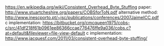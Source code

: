 https://en.wikipedia.org/wiki/Consistent_Overhead_Byte_Stuffing
paper: http://www.stuartcheshire.org/papers/COBSforToN.pdf
alternative method: http://www.inescporto.pt/~jsc/publications/conferences/2007JaimeICC.pdf
c implementation: https://bitbucket.org/cmcqueen1975/cobs-c/src/41df218f61b0961ee86366ccae776476ffe9a036/cobs.c?at=default&fileviewer=file-view-default
c implementation: http://www.jacquesf.com/2011/03/consistent-overhead-byte-stuffing/
